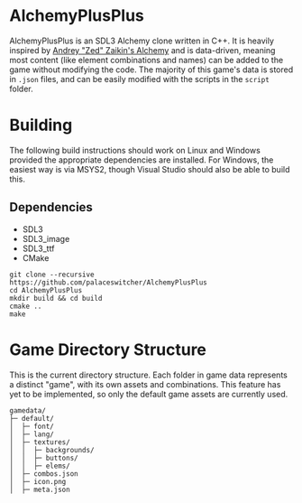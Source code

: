 # AlchemyPlusPlus
AlchemyPlusPlus is an SDL3 Alchemy clone written in C++. It is heavily inspired by [Andrey "Zed" Zaikin's Alchemy](https://youtu.be/_cVWWY5Mlug) and is data-driven, meaning most content (like element combinations and names) can be added to the game without modifying the code. The majority of this game's data is stored in `.json` files, and can be easily modified with the scripts in the `script` folder.

# Building
The following build instructions should work on Linux and Windows provided the appropriate dependencies are installed. For Windows, the easiest way is via MSYS2, though Visual Studio should also be able to build this.

## Dependencies
- SDL3
- SDL3_image
- SDL3_ttf
- CMake

```
git clone --recursive https://github.com/palaceswitcher/AlchemyPlusPlus
cd AlchemyPlusPlus
mkdir build && cd build
cmake ..
make
```

# Game Directory Structure
This is the current directory structure. Each folder in game data represents a distinct "game", with its own assets and combinations. This feature has yet to be implemented, so only the default game assets are currently used.

```
gamedata/
├─ default/
│  ├─ font/
│  ├─ lang/
│  ├─ textures/
│  │  ├─ backgrounds/
│  │  ├─ buttons/
│  │  ├─ elems/
│  ├─ combos.json
│  ├─ icon.png
│  ├─ meta.json
```
